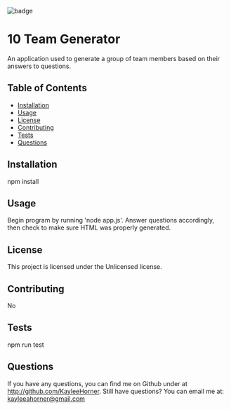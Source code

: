 
![badge](https://img.shields.io/badge/license-Unlicensed-blue)

# 10 Team Generator

An application used to generate a group of team  members based on their answers to questions.

## Table of Contents
* [Installation](#Installation)
* [Usage](#Usage)
* [License](#License)
* [Contributing](#Contributing)
* [Tests](#Tests)
* [Questions](#Questions)


## Installation
npm install 

## Usage
Begin program by running 'node app.js'. Answer questions accordingly, then check to make sure HTML was properly generated.

## License
This project is licensed under the Unlicensed license.

## Contributing
No

## Tests
npm run test

## Questions
If you have any questions, you can find me on Github under at http://github.com/KayleeHorner. Still have questions? You can email me at: kayleeahorner@gmail.com
